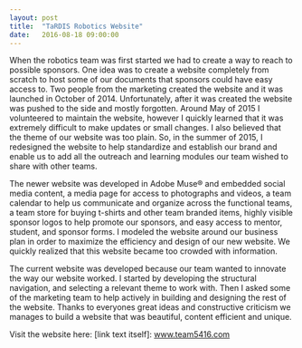 ```yaml
---
layout: post
title:  "TaRDIS Robotics Website"
date:   2016-08-18 09:00:00
---
```

When the robotics team was first started we had to create a way to reach to possible sponsors. One idea was to create
a website completely from scratch to host some of our documents that sponsors could have easy access to. Two people from the marketing created the website and it was launched in October of 2014. Unfortunately, after it was created the website was pushed to the side and mostly forgotten. Around May of 2015 I volunteered to maintain the website, however I quickly learned that it was extremely difficult to make updates or small changes. I also believed that the theme of our website was too plain. So, in the summer of 2015, I redesigned the website to help standardize and establish our brand and enable us to add all the outreach and learning modules our team wished to share with other teams.

The newer website was developed in Adobe Muse® and embedded social media content, a media page for access to photographs and videos, a team calendar to help us communicate and organize across the functional teams, a team store for buying t-shirts and other team branded items, highly visible sponsor logos to help promote our sponsors, and easy access to mentor, student, and sponsor forms. I modeled the website around our business plan in order to maximize the efficiency and design of our new website. We quickly realized that this website became too crowded with information.

The current website was developed because our team wanted to innovate the way our website worked. I started by developing the structural navigation, and selecting a relevant theme to work with. Then I asked some of the marketing team to help actively in building and designing the rest of the website. Thanks to everyones great ideas and constructive criticism we manages to build a website that was beautiful, content efficient and unique.

Visit the website here:
[link text itself]: www.team5416.com
